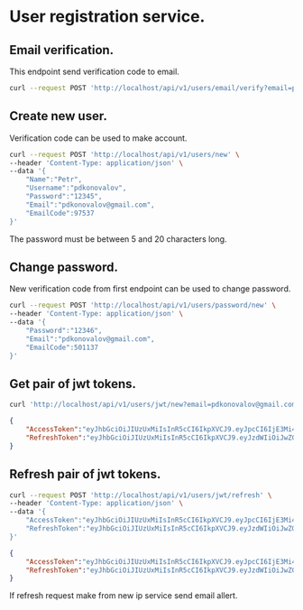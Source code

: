 # User registration service.

## Email verification.

This endpoint send verification code to email.

```bash
curl --request POST 'http://localhost/api/v1/users/email/verify?email=pdkonovalov@gmail.com'
```

## Create new user.

Verification code can be used to make account.

```bash
curl --request POST 'http://localhost/api/v1/users/new' \
--header 'Content-Type: application/json' \
--data '{
    "Name":"Petr",
    "Username":"pdkonovalov",
    "Password":"12345",
    "Email":"pdkonovalov@gmail.com",
    "EmailCode":97537
}'
```

The password must be between 5 and 20 characters long.

## Change password.

New verification code from first endpoint can be used to change password.

```bash
curl --request POST 'http://localhost/api/v1/users/password/new' \
--header 'Content-Type: application/json' \
--data '{
    "Password":"12346",
    "Email":"pdkonovalov@gmail.com",
    "EmailCode":501137
}'
```

## Get pair of jwt tokens.

```bash
curl 'http://localhost/api/v1/users/jwt/new?email=pdkonovalov@gmail.com&password=12346'
```

```json
{
    "AccessToken":"eyJhbGciOiJIUzUxMiIsInR5cCI6IkpXVCJ9.eyJpcCI6IjE3Mi4yMC4wLjE6NDIzNDQiLCJzdWIiOiJwZGtvbm92YWxvdkBnbWFpbC5jb20iLCJleHAiOjE3MzQyMzgwOTh9.mo_7xZ_kHdzBi0_rXbipWs5FJwHqliQdcR4YmsChX44jJeG-CQxNZcTqkPuBEsoRZJdSqX0JH_LM13iNKaNDMA",
    "RefreshToken":"eyJhbGciOiJIUzUxMiIsInR5cCI6IkpXVCJ9.eyJzdWIiOiJwZGtvbm92YWxvdkBnbWFpbC5jb20iLCJleHAiOjE3MzQzMjQzNzh9.oQgePe0NS7lwpQ2ssDtRPsddA_WjahiQA5dxCabb2yFA80lxo9KpUMS54R0nhEu7Ub8dvPze6SklhPsow7GSrA"
}
```

## Refresh pair of jwt tokens.

```bash
curl --request POST 'http://localhost/api/v1/users/jwt/refresh' \
--header 'Content-Type: application/json' \
--data '{
    "AccessToken":"eyJhbGciOiJIUzUxMiIsInR5cCI6IkpXVCJ9.eyJpcCI6IjE3Mi4yMC4wLjE6NDIzNDQiLCJzdWIiOiJwZGtvbm92YWxvdkBnbWFpbC5jb20iLCJleHAiOjE3MzQyMzgwOTh9.mo_7xZ_kHdzBi0_rXbipWs5FJwHqliQdcR4YmsChX44jJeG-CQxNZcTqkPuBEsoRZJdSqX0JH_LM13iNKaNDMA",
    "RefreshToken":"eyJhbGciOiJIUzUxMiIsInR5cCI6IkpXVCJ9.eyJzdWIiOiJwZGtvbm92YWxvdkBnbWFpbC5jb20iLCJleHAiOjE3MzQzMjQzNzh9.oQgePe0NS7lwpQ2ssDtRPsddA_WjahiQA5dxCabb2yFA80lxo9KpUMS54R0nhEu7Ub8dvPze6SklhPsow7GSrA"
}'
```

```json
{
    "AccessToken":"eyJhbGciOiJIUzUxMiIsInR5cCI6IkpXVCJ9.eyJpcCI6IjE3Mi4yMC4wLjE6Mzc3ODQiLCJzdWIiOiJwZGtvbm92YWxvdkBnbWFpbC5jb20iLCJleHAiOjE3MzQyMzgyMTJ9.1FWg0mGl_-Mjww_5v0keulTM4WDg2Of6_wxHmk6sdjG7OtvYdZCupvWqwNsTW1MhQhwERqQFaF8kAUfzGBiemw",
    "RefreshToken":"eyJhbGciOiJIUzUxMiIsInR5cCI6IkpXVCJ9.eyJzdWIiOiJwZGtvbm92YWxvdkBnbWFpbC5jb20iLCJleHAiOjE3MzQzMjQ0OTJ9.oz_C1oeCxPLqhDcV1uHdiGMDLtmzYCALwuS0GVbPaEbNjEmxiN5yTuThLQydGofOe1rzdSrmkrAYoHgFCK0HQQ"
}
```

If refresh request make from new ip service send email allert.
